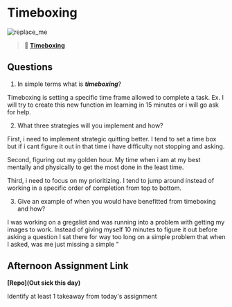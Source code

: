 # Timeboxing

![replace_me](https://codeworks.blob.core.windows.net/public/assets/img/illustrations/placeholder.svg)
> **📖 [Timeboxing](https://codeworksacademy.com/fs-student-guide/resources/wk5/03-Timeboxing)**

## Questions

1. In simple terms what is ***timeboxing***?

Timeboxing is setting a specific time frame allowed to complete a task. Ex. I will try to create this new function im learning in 15 minutes or i will go ask for help. 

2. What three strategies will you implement and how?

First, i need to implement strategic quitting better. I tend to set a time box but if i cant figure it out in that time i have difficulty not stopping and asking. 

Second, figuring out my golden hour. My time when i am at my best mentally and physically to get the most done in the least time. 

Third, i need to focus on my prioritizing. I tend to jump around instead of working in a specific order of completion from top to bottom. 

3. Give an example of when you would have benefitted from timeboxing and how? 

I was working on a gregslist and was running into a problem with getting my images to work. Instead of giving myself 10 minutes to figure it out before asking a question I sat there for way too long on a simple problem that when I asked, was me just missing a simple "

## Afternoon Assignment Link

**[Repo](Out sick this day)**

Identify at least 1 takeaway from today's assignment
